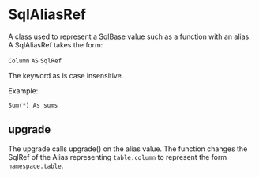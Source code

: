 # SqlAliasRef

A class used to represent a SqlBase value such as a function with an alias. A SqlAliasRef takes the form:

`Column` `AS` `SqlRef`

The keyword as is case insensitive. 

Example: 

```
Sum(*) As sums
```

## upgrade 

The upgrade calls upgrade() on the alias value. 
The function changes the SqlRef of the Alias representing `table.column` to represent the form `namespace.table`.
